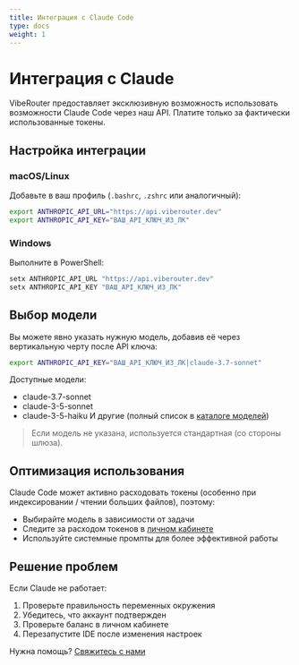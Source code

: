 ```yaml
---
title: Интеграция с Claude Code
type: docs
weight: 1
---
```


# Интеграция с Claude

VibeRouter предоставляет эксклюзивную возможность использовать возможности Claude Code через наш API. Платите только за фактически использованные токены.

## Настройка интеграции

### macOS/Linux

Добавьте в ваш профиль (`.bashrc`, `.zshrc` или аналогичный):

```bash
export ANTHROPIC_API_URL="https://api.viberouter.dev"
export ANTHROPIC_API_KEY="ВАШ_API_КЛЮЧ_ИЗ_ЛК"
```

### Windows

Выполните в PowerShell:

```powershell
setx ANTHROPIC_API_URL "https://api.viberouter.dev"
setx ANTHROPIC_API_KEY "ВАШ_API_КЛЮЧ_ИЗ_ЛК"
```

## Выбор модели

Вы можете явно указать нужную модель, добавив её через вертикальную черту после API ключа:

```bash
export ANTHROPIC_API_KEY="ВАШ_API_КЛЮЧ_ИЗ_ЛК|claude-3.7-sonnet"
```

Доступные модели:
- claude-3.7-sonnet
- claude-3-5-sonnet
- claude-3-5-haiku
И другие (полный список в [каталоге моделей](https://viberouter.dev/models))

> Если модель не указана, используется стандартная (со стороны шлюза).

## Оптимизация использования

Claude Code может активно расходовать токены (особенно при индексировании / чтении больших файлов), поэтому:
- Выбирайте модель в зависимости от задачи
- Следите за расходом токенов в [личном кабинете](https://viberouter.dev/dashboard)
- Используйте системные промпты для более эффективной работы

## Решение проблем

Если Claude не работает:
1. Проверьте правильность переменных окружения
2. Убедитесь, что аккаунт подтвержден
3. Проверьте баланс в личном кабинете
4. Перезапустите IDE после изменения настроек

Нужна помощь? [Свяжитесь с нами](https://viberouter.dev/support)

